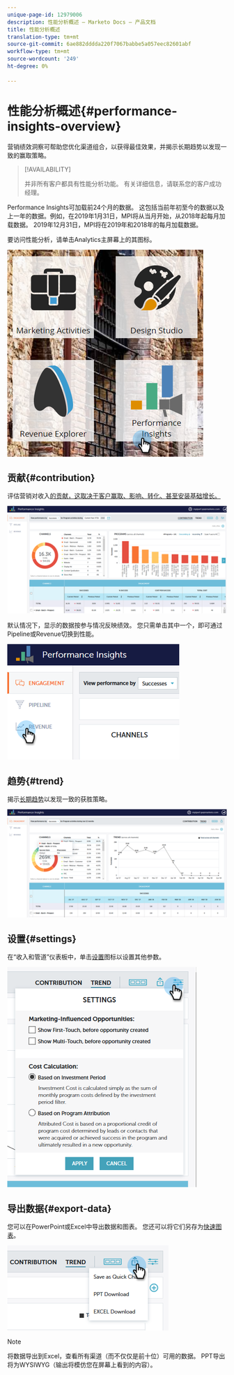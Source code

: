 ```yaml
---
unique-page-id: 12979006
description: 性能分析概述 — Marketo Docs — 产品文档
title: 性能分析概述
translation-type: tm+mt
source-git-commit: 6ae882dddda220f7067babbe5a057eec82601abf
workflow-type: tm+mt
source-wordcount: '249'
ht-degree: 0%

---
```



# 性能分析概述{#performance-insights-overview}

营销绩效洞察可帮助您优化渠道组合，以获得最佳效果，并揭示长期趋势以发现一致的赢取策略。

>[!AVAILABILITY]
>
>
>并非所有客户都具有性能分析功能。 有关详细信息，请联系您的客户成功经理。

Performance Insights可加载前24个月的数据。 这包括当前年初至今的数据以及上一年的数据。例如，在2019年1月31日，MPI将从当月开始，从2018年起每月加载数据。 2019年12月31日，MPI将在2019年和2018年的每月加载数据。

要访问性能分析，请单击Analytics主屏幕上的其图标。

![](assets/one.png)

## 贡献{#contribution}

评估营销对收入[的贡献，这取决于客户赢取、影响、转化、甚至安装基础增长。](https://docs.marketo.com/x/QAvG)

![](assets/two.png)

默认情况下，显示的数据按参与情况反映绩效。 您只需单击其中一个，即可通过Pipeline或Revenue切换到性能。

![](assets/3.png)

## 趋势{#trend}

揭示[长期趋势](https://docs.marketo.com/x/QgvG)以发现一致的获胜策略。

![](assets/4.png)

## 设置{#settings}

在“收入和管道”仪表板中，单击[设置](https://docs.marketo.com/x/pIDS)图标以设置其他参数。

![](assets/5.png)

## 导出数据{#export-data}

您可以在PowerPoint或Excel中导出数据和图表。 您还可以将它们另存为[快速图表](https://docs.marketo.com/x/iRLG)。

![](assets/6.png)

>[!NOTE]
>
>将数据导出到Excel，查看所有渠道（而不仅仅是前十位）可用的数据。 PPT导出将为WYSIWYG（输出将模仿您在屏幕上看到的内容）。

